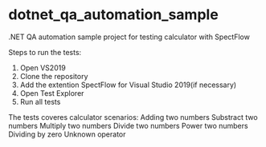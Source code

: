 # dotnet_qa_automation_sample
.NET QA automation sample project for testing calculator with SpectFlow

Steps to run the tests:
1. Open VS2019
2. Clone the repository
3. Add the extention SpectFlow for Visual Studio 2019(if necessary)
4. Open Test Explorer 
5. Run all tests

The tests coveres calculator scenarios:
Adding two numbers
Substract two numbers
Multiply two numbers
Divide two numbers
Power two numbers
Dividing by zero
Unknown operator